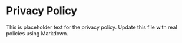 # Privacy Policy

This is placeholder text for the privacy policy. Update this file with real policies using Markdown.

